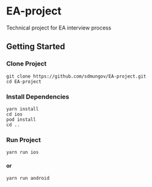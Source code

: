 # EA-project
Technical project for EA interview process

## Getting Started

### Clone Project

```terminal
git clone https://github.com/sdmungov/EA-project.git
cd EA-project
```

### Install Dependencies

```terminal
yarn install
cd ios
pod install
cd ..
```

### Run Project

```terminal
yarn run ios
```
#### or

```terminal
yarn run android
```
